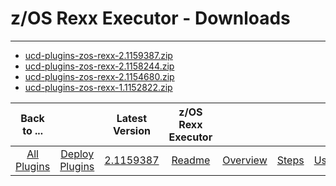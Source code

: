 # z/OS Rexx Executor - Downloads

---

- [ucd-plugins-zos-rexx-2.1159387.zip](https://raw.githubusercontent.com/UrbanCode/IBM-UCD-PLUGINS/main/files/zos-rexx/ucd-plugins-zos-rexx-2.1159387.zip)
- [ucd-plugins-zos-rexx-2.1158244.zip](https://raw.githubusercontent.com/UrbanCode/IBM-UCD-PLUGINS/main/files/zos-rexx/ucd-plugins-zos-rexx-2.1158244.zip)
- [ucd-plugins-zos-rexx-2.1154680.zip](https://raw.githubusercontent.com/UrbanCode/IBM-UCD-PLUGINS/main/files/zos-rexx/ucd-plugins-zos-rexx-2.1154680.zip)
- [ucd-plugins-zos-rexx-1.1152822.zip](https://raw.githubusercontent.com/UrbanCode/IBM-UCD-PLUGINS/main/files/zos-rexx/ucd-plugins-zos-rexx-1.1152822.zip)


|          Back to ...          |                                |                                                         Latest Version                                                          | z/OS Rexx Executor  |                         |                   |                   |
|:-----------------------------:|:------------------------------:|:-------------------------------------------------------------------------------------------------------------------------------:|:-------------------:|:-----------------------:|:-----------------:|:-----------------:|
| [All Plugins](../../index.md) | [Deploy Plugins](../README.md) | [2.1159387](https://raw.githubusercontent.com/UrbanCode/IBM-UCD-PLUGINS/main/files/zos-rexx/ucd-plugins-zos-rexx-2.1159387.zip) | [Readme](README.md) | [Overview](overview.md) | [Steps](steps.md) | [Usage](usage.md) |

